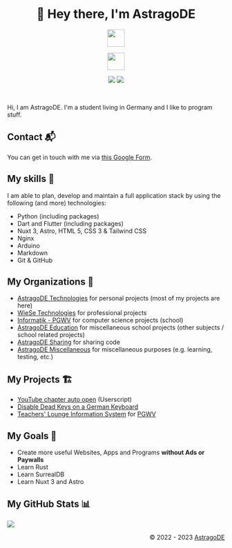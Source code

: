 <h1 align="center">👋 Hey there, I'm AstragoDE</h1>

<!-- Badges -->

<p align="center">
    <img src="https://skillicons.dev/icons?i=rust,python,flutter,vue,nuxt,html,css,js,tailwind,nginx,arduino" height="40"/>
</p>

<p align="center">
    <img src="https://skillicons.dev/icons?i=linux,vscode,blender,discord" height="40"/>
</p>

<p align="center">
    <a><img src="https://hits.dwyl.com/AstragoDE/AstragoDE.svg?style=flat-square" /></a>
    <img src="https://img.shields.io/github/followers/AstragoDE?style=flat-square">
</p>
<br>


Hi, I am AstragoDE. I'm a student living in Germany and I like to program stuff.


## Contact 📬

You can get in touch with me via [this Google Form](https://docs.google.com/forms/d/e/1FAIpQLSdOZ5kqCVAjom2DfaeiOooklw_xfUqaf9RN1v2X53nldh200w/viewform?usp=sf_link).
<!-- or via [Discord](https://discord.gg/732hZegHCb). -->


## My skills 🎯

I am able to plan, develop and maintain a full application stack by using the following (and more) technologies:

- Python (including packages)
- Dart and Flutter (including packages)
- Nuxt 3, Astro, HTML 5, CSS 3 & Tailwind CSS
- Nginx
- Arduino
- Markdown
- Git & GitHub


## My Organizations 🏢

- [AstragoDE Technologies](https://github.com/AstragoDETechnologies) for personal projects (most of my projects are here)
- [WieSe Technologies](https://github.com/WieSeTechnologies) for professional projects
- [Informatik - PGWV](https://github.com/InformatikPGWV) for computer science projects (school)
- [AstragoDE Education](https://github.com/AstragoDEEducation) for miscellaneous school projects (other subjects / school related projects)
- [AstragoDE Sharing](https://github.com/AstragoDESharing) for sharing code
- [AstragoDE Miscellaneous](https://github.com/AstragoDEMiscellaneous) for miscellaneous purposes (e.g. learning, testing, etc.)


## My Projects 🏗️

- [YouTube chapter auto open](https://github.com/AstragoTech/youtube_chapter_auto_open) (Userscript)
- [Disable Dead Keys on a German Keyboard](https://github.com/AstragoDETechnologies/disable-dead-keys-german-keyboard)
- [Teachers' Lounge Information System](https://github.com/InformatikPGWV/astroTLIS) for [PGWV](http://pgwv.de)


## My Goals 🥅

- Create more useful Websites, Apps and Programs **without Ads or Paywalls**
- Learn Rust
- Learn SurrealDB
- Learn Nuxt 3 and Astro


## My GitHub Stats 📊

<p align="left">
    <img src="https://github-readme-stats.vercel.app/api?username=AstragoDE&theme=blueberry&custom_title=AstragoDE%27s%20GitHub%20Stats&count_private=true&show_icons=false&hide_border=true&line_height=20"/>
</p>

<p align="left">
<!-- <img src="https://github-readme-stats.vercel.app/api/wakatime?username=AstragoDE&api_domain=wakapi.dev&theme=blueberry&custom_title=AstragoDE%27s%20Weekly%20Coding%20Stats&layout=compact&langs_count=6&hide_border=true&line_height=20"/> -->
</p>

<p align="left">
<!-- <img src="https://github-readme-stats.vercel.app/api/top-langs/?username=AstragoDE&layout=compact&theme=blueberry&count_private=true&hide_border=true"/> -->
</p>

<!-- ### My GitHub Commits (Skyline) 🌃

- [2023 GitHub Skyline](https://skyline.github.com/AstragoDE/2023)
- [2022 GitHub Skyline](https://skyline.github.com/AstragoDE/2022)
- [2021 GitHub Skyline](https://skyline.github.com/AstragoDE/2021)
- [2020 GitHub Skyline](https://skyline.github.com/AstragoDE/2020) -->


<div align="right" style="text-align: right;">
    <p>© 2022 - 2023 <a href="https://github.com/AstragoDE">AstragoDE</a></p>
</div>
